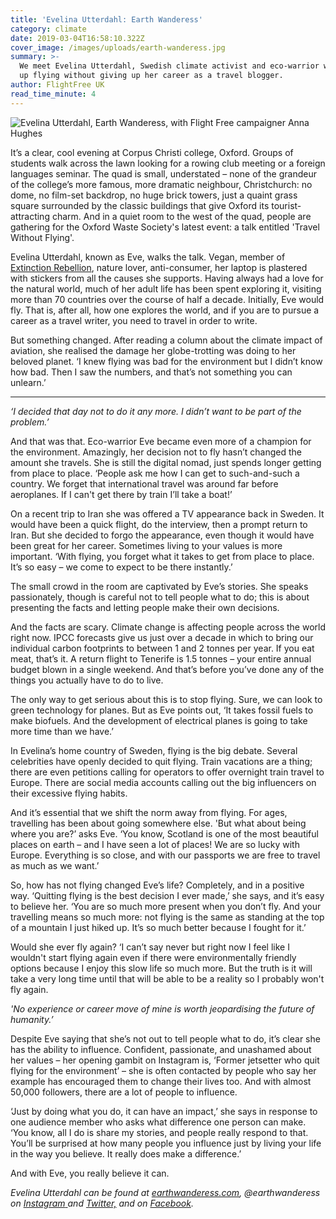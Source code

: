 ```yaml
---
title: 'Evelina Utterdahl: Earth Wanderess'
category: climate
date: 2019-03-04T16:58:10.322Z
cover_image: /images/uploads/earth-wanderess.jpg
summary: >-
  We meet Evelina Utterdahl, Swedish climate activist and eco-warrior who gave
  up flying without giving up her career as a travel blogger. 
author: FlightFree UK
read_time_minute: 4
---
```

![](/images/uploads/0debf8_8dc631cdf5584bfc81023cb71dffd434_mv2.webp "Evelina Utterdahl, Earth Wanderess, with Flight Free campaigner Anna Hughes")

It’s a clear, cool evening at Corpus Christi college, Oxford. Groups of students walk across the lawn looking for a rowing club meeting or a foreign languages seminar. The quad is small, understated – none of the grandeur of the college’s more famous, more dramatic neighbour, Christchurch: no dome, no film-set backdrop, no huge brick towers, just a quaint grass square surrounded by the classic buildings that give Oxford its tourist-attracting charm. And in a quiet room to the west of the quad, people are gathering for the Oxford Waste Society's latest event: a talk entitled 'Travel Without Flying'.

Evelina Utterdahl, known as Eve, walks the talk. Vegan, member of [Extinction Rebellion](https://rebellion.earth/), nature lover, anti-consumer, her laptop is plastered with stickers from all the causes she supports. Having always had a love for the natural world, much of her adult life has been spent exploring it, visiting more than 70 countries over the course of half a decade. Initially, Eve would fly. That is, after all, how one explores the world, and if you are to pursue a career as a travel writer, you need to travel in order to write.

But something changed. After reading a column about the climate impact of aviation, she realised the damage her globe-trotting was doing to her beloved planet. ‘I knew flying was bad for the environment but I didn’t know how bad. Then I saw the numbers, and that’s not something you can unlearn.’

- - -

_‘I decided that day not to do it any more. I didn’t want to be part of the problem.’_

And that was that. Eco-warrior Eve became even more of a champion for the environment. Amazingly, her decision not to fly hasn’t changed the amount she travels. She is still the digital nomad, just spends longer getting from place to place. ‘People ask me how I can get to such-and-such a country. We forget that international travel was around far before aeroplanes. If I can't get there by train I’ll take a boat!’

On a recent trip to Iran she was offered a TV appearance back in Sweden. It would have been a quick flight, do the interview, then a prompt return to Iran. But she decided to forgo the appearance, even though it would have been great for her career. Sometimes living to your values is more important. ‘With flying, you forget what it takes to get from place to place. It’s so easy – we come to expect to be there instantly.’ 

The small crowd in the room are captivated by Eve’s stories. She speaks passionately, though is careful not to tell people what to do; this is about presenting the facts and letting people make their own decisions. 

And the facts are scary. Climate change is affecting people across the world right now. IPCC forecasts give us just over a decade in which to bring our individual carbon footprints to between 1 and 2 tonnes per year. If you eat meat, that’s it. A return flight to Tenerife is 1.5 tonnes – your entire annual budget blown in a single weekend. And that’s before you’ve done any of the things you actually have to do to live.

The only way to get serious about this is to stop flying. Sure, we can look to green technology for planes. But as Eve points out, ‘It takes fossil fuels to make biofuels. And the development of electrical planes is going to take more time than we have.’

In Evelina’s home country of Sweden, flying is the big debate. Several celebrities have openly decided to quit flying. Train vacations are a thing; there are even petitions calling for operators to offer overnight train travel to Europe. There are social media accounts calling out the big influencers on their excessive flying habits.

And it’s essential that we shift the norm away from flying. For ages, travelling has been about going somewhere else. 'But what about being where you are?’ asks Eve. ‘You know, Scotland is one of the most beautiful places on earth – and I have seen a lot of places! We are so lucky with Europe. Everything is so close, and with our passports we are free to travel as much as we want.’

So, how has not flying changed Eve’s life? Completely, and in a positive way. ‘Quitting flying is the best decision I ever made,’ she says, and it’s easy to believe her. ‘You are so much more present when you don’t fly. And your travelling means so much more: not flying is the same as standing at the top of a mountain I just hiked up. It’s so much better because I fought for it.’

Would she ever fly again? ‘I can’t say never but right now I feel like I wouldn't start flying again even if there were environmentally friendly options because I enjoy this slow life so much more. But the truth is it will take a very long time until that will be able to be a reality so I probably won't fly again.

_'No experience or career move of mine is worth jeopardising the future of humanity.’_

Despite Eve saying that she’s not out to tell people what to do, it’s clear she has the ability to influence. Confident, passionate, and unashamed about her values – her opening gambit on Instagram is, ‘Former jetsetter who quit flying for the environment’ – she is often contacted by people who say her example has encouraged them to change their lives too. And with almost 50,000 followers, there are a lot of people to influence. 

‘Just by doing what you do, it can have an impact,’ she says in response to one audience member who asks what difference one person can make. ‘You know, all I do is share my stories, and people really respond to that. You’ll be surprised at how many people you influence just by living your life in the way you believe. It really does make a difference.’

And with Eve, you really believe it can.

_Evelina Utterdahl can be found at_ [_earthwanderess.com_](http://earthwanderess.com/)_, @earthwanderess on_ [_Instagram_ ](https://www.instagram.com/earthwanderess/)_and_ [_Twitter,_](https://twitter.com/earthwanderess) _and on_ [_Facebook_](https://www.facebook.com/utterdahl)_._
